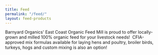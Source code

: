 ```yaml
---
title: Feed
permalink: "/feed/"
layout: feed-products
---
```



Barnyard Organics' East Coast Organic Feed Mill is proud to offer locally-grown and milled 100% organic feed for your livestock needs!  CFIA-approved mix formulas available for laying hens and poultry, broiler birds, turkeys, hogs and custom mixing is also an option!